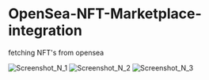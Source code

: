 # OpenSea-NFT-Marketplace-integration
fetching NFT's from opensea 

![Screenshot_N_1](https://user-images.githubusercontent.com/68325903/150821022-aa2801bc-82a1-48fe-b22a-4f0ded8a6adc.png)
![Screenshot_N_2](https://user-images.githubusercontent.com/68325903/150821014-d953db69-d88e-45d6-b490-a7438a93e7b9.png)
![Screenshot_N_3](https://user-images.githubusercontent.com/68325903/150821045-e3a4f83b-a81f-4724-8a59-de721a581bdb.png)

